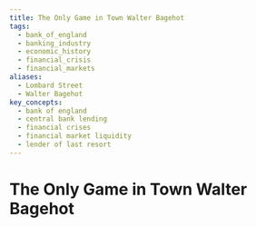 ```yaml
---
title: The Only Game in Town Walter Bagehot
tags:
  - bank_of_england
  - banking_industry
  - economic_history
  - financial_crisis
  - financial_markets
aliases:
  - Lombard Street
  - Walter Bagehot
key_concepts:
  - bank of england
  - central bank lending
  - financial crises
  - financial market liquidity
  - lender of last resort
---
```


# The Only Game in Town Walter Bagehot
